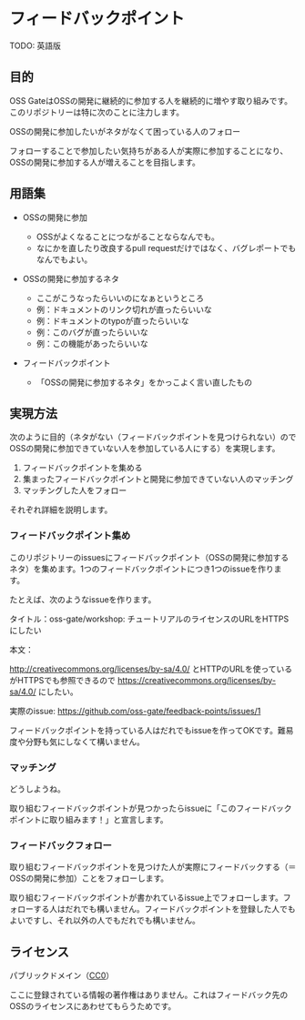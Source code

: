 # フィードバックポイント

TODO: 英語版

## 目的

OSS GateはOSSの開発に継続的に参加する人を継続的に増やす取り組みです。このリポジトリーは特に次のことに注力します。

OSSの開発に参加したいがネタがなくて困っている人のフォロー

フォローすることで参加したい気持ちがある人が実際に参加することになり、OSSの開発に参加する人が増えることを目指します。

## 用語集

  * OSSの開発に参加
    * OSSがよくなることにつながることならなんでも。
    * なにかを直したり改良するpull requestだけではなく、バグレポートでもなんでもよい。

  * OSSの開発に参加するネタ
    * ここがこうなったらいいのになぁというところ
    * 例：ドキュメントのリンク切れが直ったらいいな
    * 例：ドキュメントのtypoが直ったらいいな
    * 例：このバグが直ったらいいな
    * 例：この機能があったらいいな

  * フィードバックポイント
    * 「OSSの開発に参加するネタ」をかっこよく言い直したもの

## 実現方法

次のように目的（ネタがない（フィードバックポイントを見つけられない）のでOSSの開発に参加できていない人を参加している人にする）を実現します。

  1. フィードバックポイントを集める
  2. 集まったフィードバックポイントと開発に参加できていない人のマッチング
  3. マッチングした人をフォロー

それぞれ詳細を説明します。

### フィードバックポイント集め

このリポジトリーのissuesにフィードバックポイント（OSSの開発に参加するネタ）を集めます。1つのフィードバックポイントにつき1つのissueを作ります。

たとえば、次のようなissueを作ります。

タイトル：oss-gate/workshop: チュートリアルのライセンスのURLをHTTPSにしたい

本文：

http://creativecommons.org/licenses/by-sa/4.0/ とHTTPのURLを使っているがHTTPSでも参照できるので https://creativecommons.org/licenses/by-sa/4.0/ にしたい。


実際のissue: https://github.com/oss-gate/feedback-points/issues/1

フィードバックポイントを持っている人はだれでもissueを作ってOKです。難易度や分野も気にしなくて構いません。

### マッチング

どうしようね。

取り組むフィードバックポイントが見つかったらissueに「このフィードバックポイントに取り組みます！」と宣言します。

### フィードバックフォロー

取り組むフィードバックポイントを見つけた人が実際にフィードバックする（＝OSSの開発に参加）ことをフォローします。

取り組むフィードバックポイントが書かれているissue上でフォローします。フォローする人はだれでも構いません。フィードバックポイントを登録した人でもよいですし、それ以外の人でもだれでも構いません。

## ライセンス

パブリックドメイン（[CC0](https://creativecommons.org/publicdomain/zero/1.0/)）

ここに登録されている情報の著作権はありません。これはフィードバック先のOSSのライセンスにあわせてもらうためです。
